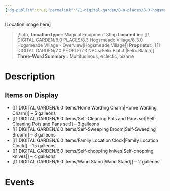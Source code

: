 ```yaml
---
{"dg-publish":true,"permalink":"/1-digital-garden/8-0-places/8-3-hogsmeade-village/8-3-09-bingle-and-blatch/","tags":["#place","#hogsmeade","#shop"]}
---
```


[Location image here]
>[!info]
>**Location type**::  Magical Equipment Shop
>**Located in**:: [[1 DIGITAL GARDEN/8.0 PLACES/8.3 Hogsmeade Village/8.3.0 Hogsmeade VIllage - Overview\|Hogsmeade Village]]
>**Proprietor**:: [[1 DIGITAL GARDEN/7.0 PEOPLE/7.3 NPCs/Felix Blatch\|Felix Blatch]]
>**Three-Word Summary**:: Multitudinous, eclectic, bizarre

# Description


## Items on Display

- [[1 DIGITAL GARDEN/6.0 Items/Home Warding Charm\|Home Warding Charm]] – 5 galleons
- [[1 DIGITAL GARDEN/6.0 Items/Self-Cleaning Pots and Pans set\|Self-Cleaning Pots and Pans set]] – 3 galleons
- [[1 DIGITAL GARDEN/6.0 Items/Self-Sweeping Broom\|Self-Sweeping Broom]] – 3 galleons
- [[1 DIGITAL GARDEN/6.0 Items/Family Location Clock\|Family Location Clock]] – 15 galleons
- [[1 DIGITAL GARDEN/6.0 Items/Self-chopping knives\|Self-chopping knives]] – 4 galleons
- [[1 DIGITAL GARDEN/6.0 Items/Wand Stand\|Wand Stand]] – 2 galleons

# Events

